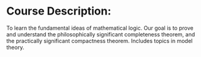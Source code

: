 # Course Description:

To learn the fundamental ideas of mathematical logic. Our goal is to prove and understand the philosophically significant completeness theorem, and the practically significant compactness theorem. Includes topics in model theory. 
